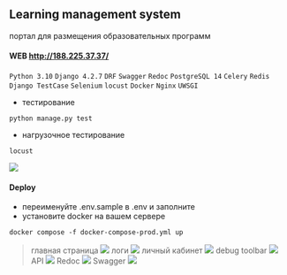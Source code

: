 ## Learning management system
портал для размещения образовательных программ

#### WEB http://188.225.37.37/

`Python 3.10` `Django 4.2.7` `DRF` `Swagger` `Redoc` `PostgreSQL 14` `Celery` `Redis` `Django TestCase` `Selenium` 
`locust` `Docker` `Nginx` `UWSGI`

* тестирование
```angular2html
python manage.py test
```
* нагрузочное тестирование
```angular2html
locust
```
![](https://raw.githubusercontent.com/rublock/ed_portal/main/app/static/img/locust.PNG)

#### Deploy
* переименуйте .env.sample в .env и заполните
* установите docker на вашем сервере
```html
docker compose -f docker-compose-prod.yml up
```
> главная страница
![](https://raw.githubusercontent.com/rublock/ed_portal/main/app/static/img/main_page.PNG)
> логи
![](https://raw.githubusercontent.com/rublock/ed_portal/main/app/static/img/logs.PNG)
> личный кабинет
![](https://raw.githubusercontent.com/rublock/ed_portal/main/app/static/img/profile.PNG)
> debug toolbar
![](https://raw.githubusercontent.com/rublock/ed_portal/main/app/static/img/toolbar.PNG)
> API
![](https://raw.githubusercontent.com/rublock/ed_portal/main/app/static/img/api.PNG)
> Redoc
![](https://raw.githubusercontent.com/rublock/ed_portal/main/app/static/img/redoc.PNG)
> Swagger
![](https://raw.githubusercontent.com/rublock/ed_portal/main/app/static/img/swagger.PNG)
